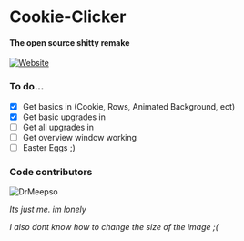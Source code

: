 # Cookie-Clicker
#### The open source shitty remake

[![Website](https://img.shields.io/website?down_color=red&down_message=cant%20play%20right%20now%20%28website%20down%29&up_color=Green&up_message=can%20play%20right%20now&url=https%3A%2F%2Fdrmeepso.github.io%2FCookie-Clicker%2F)
](https://drmeepso.github.io/Cookie-Clicker)

### To do...
- [X] Get basics in (Cookie, Rows, Animated Background, ect)
- [X] Get basic upgrades in
- [ ] Get all upgrades in
- [ ] Get overview window working
- [ ] Easter Eggs ;)

### Code contributors 
![DrMeepso](https://avatars.githubusercontent.com/u/50252724)

*Its just me. im lonely*

*I also dont know how to change the size of the image ;(*
